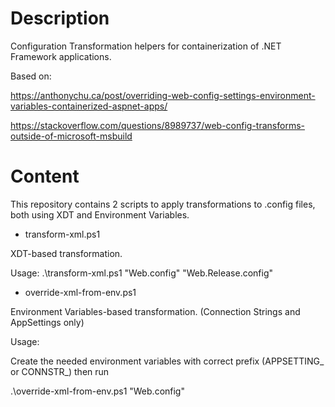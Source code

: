 # Description
Configuration Transformation helpers for containerization of .NET Framework applications.

Based on:

https://anthonychu.ca/post/overriding-web-config-settings-environment-variables-containerized-aspnet-apps/

https://stackoverflow.com/questions/8989737/web-config-transforms-outside-of-microsoft-msbuild


# Content
This repository contains 2 scripts to apply transformations to .config files, both using XDT and Environment Variables.

- transform-xml.ps1

XDT-based transformation. 

Usage: .\transform-xml.ps1 "Web.config" "Web.Release.config"


- override-xml-from-env.ps1

Environment Variables-based transformation. (Connection Strings and AppSettings only)

Usage: 

Create the needed environment variables with correct prefix (APPSETTING_ or CONNSTR_) then run

.\override-xml-from-env.ps1 "Web.config"
